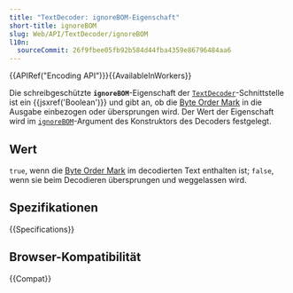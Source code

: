 ```yaml
---
title: "TextDecoder: ignoreBOM-Eigenschaft"
short-title: ignoreBOM
slug: Web/API/TextDecoder/ignoreBOM
l10n:
  sourceCommit: 26f9fbee05fb92b584d44fba4359e86796484aa6
---
```


{{APIRef("Encoding API")}}{{AvailableInWorkers}}

Die schreibgeschützte **`ignoreBOM`**-Eigenschaft der [`TextDecoder`](/de/docs/Web/API/TextDecoder)-Schnittstelle ist ein {{jsxref('Boolean')}} und gibt an, ob die [Byte Order Mark](https://www.w3.org/International/questions/qa-byte-order-mark) in die Ausgabe einbezogen oder übersprungen wird. Der Wert der Eigenschaft wird im [`ignoreBOM`](/de/docs/Web/API/TextDecoder/TextDecoder#ignorebom)-Argument des Konstruktors des Decoders festgelegt.

## Wert

`true`, wenn die [Byte Order Mark](https://www.w3.org/International/questions/qa-byte-order-mark) im decodierten Text enthalten ist; `false`, wenn sie beim Decodieren übersprungen und weggelassen wird.

## Spezifikationen

{{Specifications}}

## Browser-Kompatibilität

{{Compat}}
